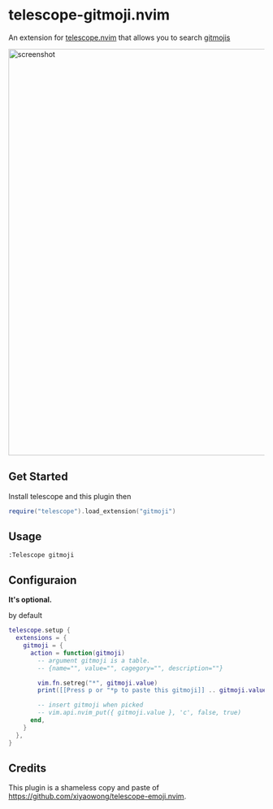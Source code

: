 # telescope-gitmoji.nvim

An extension for [telescope.nvim](https://github.com/nvim-telescope/telescope.nvim)
that allows you to search [gitmojis](https://gitmoji.dev/)

<!-- markdownlint-disable-next-line -->
<img width="800" alt="screenshot" src="https://user-images.githubusercontent.com/47070852/124722843-07b16f00-df3d-11eb-891c-9a316e8d577c.gif">

## Get Started

Install telescope and this plugin then

```lua
require("telescope").load_extension("gitmoji")
```

## Usage

```
:Telescope gitmoji
```

## Configuraion

**It's optional.**

by default

```lua
telescope.setup {
  extensions = {
    gitmoji = {
      action = function(gitmoji)
        -- argument gitmoji is a table.
        -- {name="", value="", cagegory="", description=""}

        vim.fn.setreg("*", gitmoji.value)
        print([[Press p or "*p to paste this gitmoji]] .. gitmoji.value)

        -- insert gitmoji when picked
        -- vim.api.nvim_put({ gitmoji.value }, 'c', false, true)
      end,
    }
  },
}
```

## Credits

This plugin is a shameless copy and paste of https://github.com/xiyaowong/telescope-emoji.nvim.
